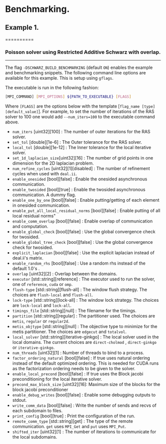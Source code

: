 # Benchmarking.

## Example 1.
==========

### Poisson solver using Restricted Additive Schwarz with overlap.
-------------------------------------------------------------

The flag `-DSCHWARZ_BUILD_BENCHMARKING` (default `ON`) enables the example and benchmarking snippets.
The following command line options are available for this example. This is setup using `gflags`.

The executable is run in the following fashion:

```sh
[MPI_COMMAND] [MPI_OPTIONS] ${PATH_TO_EXECUTABLE} [FLAGS]
```

Where `[FLAGS]` are the options below with the template [`flag_name [type][default_value]`]. For example, to set the number of iterations of the RAS solver to 100 one would add `--num_iters=100` to the executable command above.

* `num_iters` [uint32][100] : The number of outer iterations for the RAS solver.
* `set_tol` [double][1e-6] : The Outer tolerance for the RAS solver.
* `local_tol` [double][1e-12] : The Inner tolerance for the local iterative solver.
* `set_1d_laplacian_size`[uint32][16] : The number of grid points in one dimension for the 2D laplacian problem.
* `num_refine_cycles` [uint32][1][disabled] : The number of refinement cycles when used with `deal.ii`.
* `enable_onesided` [bool][false] : Enable the onesided asynchronous communication.
* `enable_twosided` [bool][true] : Enable the twosided asynchronous communication. A dummy flag.
* `enable_one_by_one` [bool][false] : Enable putting/getting of each element in onesided communication.
* `enable_put_all_local_residual_norms`  [bool][false] : Enable putting of all local residual norms"
* `enable_comm_overlap` [bool][false] : Enable overlap of communication and computation.
* `enable_global_check` [bool][false] : Use the global convergence check for twosided.
* `enable_global_tree_check` [bool][false] : Use the global convergence check for twosided.
* `explicit_laplacian` [bool][false] : Use the explicit laplacian instead of deal.ii's matrix.
* `enable_random_rhs` [bool][false] : Use a random rhs instead of the default 1.0's .
* `overlap` [uint32][2] : Overlap between the domains.
* `executor` [std::string][reference] : The executor used to run the solver, one of `reference`, `cuda` or `omp`.
* `flush-type` [std::string][flush-all] : The window flush strategy. The choices are `flush-local` and `flush-all`.
* `lock-type` [std::string][lock-all] : The window lock strategy. The choices are `lock-local` and `lock-all`.
* `timings_file` [std::string][null] : The filename for the timings.
* `partition` [std::string][regular] : The partitioner used. The choices are `metis`, `regular` or `regular2d`.
* `metis_objtype` [std::string][null] : The objective type to minimize for the metis partitioner. The choices are `edgecut` and `totalvol`.
* `local_solver` [std::string][iterative-ginkgo] : The local solver used in the local domains. The current choices are `direct-cholmod` , `direct-ginkgo` or `iterative-ginkgo`.
* `num_threads` [uint32][1] : Number of threads to bind to a process.
* `factor_ordering_natural` [bool][false] : If true uses natural ordering instead of the default optimized ordering. This is needed for CUDA runs as the factorization ordering needs to be given to the solver.
* `enable_local_precond` [bool][false] : If true uses the Block jacobi preconditioning for the local iterative solver. 
* `precond_max_block_size` [uint32][16]:  Maximum size of the blocks for the block jacobi preconditioner
* `enable_debug_writes` [bool][false] : Enable some debugging outputs to stdout.
* `write_comm_data` [bool][false] : Write the number of sends and recvs of each subdomain to files.
* `print_config` [bool][true] : Print the configuration of the run.
* `remote_comm_type` [std::string][get] : The type of the remote communication. `get` uses `MPI_Get` and `put` uses `MPI_Put`.
* `shifted_iter` [uint32][1] : The number of iterations to communicate for the local subdomains.
